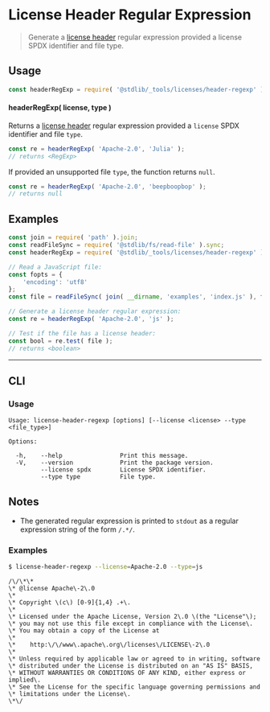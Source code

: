 <!--

@license Apache-2.0

Copyright (c) 2018 The Stdlib Authors.

Licensed under the Apache License, Version 2.0 (the "License");
you may not use this file except in compliance with the License.
You may obtain a copy of the License at

   http://www.apache.org/licenses/LICENSE-2.0

Unless required by applicable law or agreed to in writing, software
distributed under the License is distributed on an "AS IS" BASIS,
WITHOUT WARRANTIES OR CONDITIONS OF ANY KIND, either express or implied.
See the License for the specific language governing permissions and
limitations under the License.

-->

# License Header Regular Expression

> Generate a [license header][@stdlib/_tools/licenses/header] regular expression provided a license SPDX identifier and file type.

<!-- Section to include introductory text. Make sure to keep an empty line after the intro `section` element and another before the `/section` close. -->

<section class="intro">

</section>

<!-- /.intro -->

<!-- Package usage documentation. -->

<section class="usage">

## Usage

```javascript
const headerRegExp = require( '@stdlib/_tools/licenses/header-regexp' );
```

#### headerRegExp( license, type )

Returns a [license header][@stdlib/_tools/licenses/header] regular expression provided a `license` SPDX identifier and file `type`.

```javascript
const re = headerRegExp( 'Apache-2.0', 'Julia' );
// returns <RegExp>
```

If provided an unsupported file `type`, the function returns `null`.

```javascript
const re = headerRegExp( 'Apache-2.0', 'beepboopbop' );
// returns null
```

</section>

<!-- /.usage -->

<!-- Package usage notes. Make sure to keep an empty line after the `section` element and another before the `/section` close. -->

<section class="notes">

</section>

<!-- /.notes -->

<!-- Package usage examples. -->

<section class="examples">

## Examples

<!-- eslint no-undef: "error" -->

```javascript
const join = require( 'path' ).join;
const readFileSync = require( '@stdlib/fs/read-file' ).sync;
const headerRegExp = require( '@stdlib/_tools/licenses/header-regexp' );

// Read a JavaScript file:
const fopts = {
    'encoding': 'utf8'
};
const file = readFileSync( join( __dirname, 'examples', 'index.js' ), fopts );

// Generate a license header regular expression:
const re = headerRegExp( 'Apache-2.0', 'js' );

// Test if the file has a license header:
const bool = re.test( file );
// returns <boolean>
```

</section>

<!-- /.examples -->

<!-- Section for describing a command-line interface. -->

* * *

<section class="cli">

## CLI

<!-- CLI usage documentation. -->

<section class="usage">

### Usage

```text
Usage: license-header-regexp [options] [--license <license> --type <file_type>]

Options:

  -h,    --help                Print this message.
  -V,    --version             Print the package version.
         --license spdx        License SPDX identifier.
         --type type           File type.
```

</section>

<!-- /.usage -->

<!-- CLI usage notes. Make sure to keep an empty line after the `section` element and another before the `/section` close. -->

<section class="notes">

## Notes

-   The generated regular expression is printed to `stdout` as a regular expression string of the form `/.*/`.

</section>

<!-- /.notes -->

<!-- CLI usage examples. -->

<section class="examples">

### Examples

```bash
$ license-header-regexp --license=Apache-2.0 --type=js
```

```text
/\/\*\*
\* @license Apache\-2\.0
\*
\* Copyright \(c\) [0-9]{1,4} .+\.
\*
\* Licensed under the Apache License, Version 2\.0 \(the "License"\);
\* you may not use this file except in compliance with the License\.
\* You may obtain a copy of the License at
\*
\*    http:\/\/www\.apache\.org\/licenses\/LICENSE\-2\.0
\*
\* Unless required by applicable law or agreed to in writing, software
\* distributed under the License is distributed on an "AS IS" BASIS,
\* WITHOUT WARRANTIES OR CONDITIONS OF ANY KIND, either express or implied\.
\* See the License for the specific language governing permissions and
\* limitations under the License\.
\*\/
```

</section>

<!-- /.examples -->

</section>

<!-- /.cli -->

<!-- Section to include cited references. If references are included, add a horizontal rule *before* the section. Make sure to keep an empty line after the `section` element and another before the `/section` close. -->

<section class="references">

</section>

<!-- /.references -->

<!-- Section for related `stdlib` packages. Do not manually edit this section, as it is automatically populated. -->

<section class="related">

</section>

<!-- /.related -->

<!-- Section for all links. Make sure to keep an empty line after the `section` element and another before the `/section` close. -->

<section class="links">

[@stdlib/_tools/licenses/header]: https://github.com/stdlib-js/stdlib/tree/develop/lib/node_modules/%40stdlib/_tools/licenses/header

</section>

<!-- /.links -->
